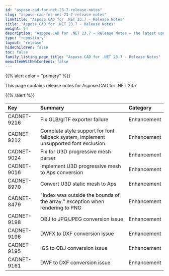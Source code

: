 ```yaml
---
id: "aspose-cad-for-net-23-7-release-notes"
slug: "aspose-cad-for-net-23-7-release-notes"
linktitle: "Aspose.CAD for .NET 23.7 - Release Notes"
title: "Aspose.CAD for .NET 23.7 - Release Notes"
weight: 94
description: "Aspose.CAD for .NET 23.7 - Release Notes – the latest updates and fixes."
type: "repository"
layout: "release"
hideChildren: false
toc: false
family_listing_page_title: "Aspose.CAD for .NET 23.7 - Release Notes"
menuItemWithNoContent: false
---
```


{{% alert color = "primary" %}}

This page contains release notes for Aspose.CAD for .NET 23.7

{{% /alert %}}


|**Key**|**Summary**|**Category**|
| :- | :- | :- |
| CADNET-9216 | Fix GLB/glTF exporter failure | Enhancement |
| CADNET-9212 | Complete style support for font fallback system, implement unsupported font exclusion. | Enhancement |
| CADNET-9024 | Fix for U3D progressive mesh parser | Enhancement |
| CADNET-9016 | Implement U3D progressive mesh to Aps conversion | Enhancement |
| CADNET-8970 | Convert U3D static mesh to Aps | Enhancement |
| CADNET-8479 | "Index was outside the bounds of the array." exception when rendering to PNG | Enhancement |
| CADNET-9198 | OBJ to JPG/JPEG conversion issue | Enhancement |
| CADNET-9196 | DWFX to DXF conversion issue | Enhancement |
| CADNET-9195 | IGS to OBJ conversion issue  | Enhancement |
| CADNET-9161 | DWF to DXF conversion issue | Enhancement |
